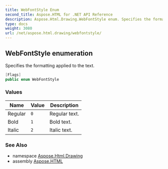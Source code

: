 ```yaml
---
title: WebFontStyle Enum
second_title: Aspose.HTML for .NET API Reference
description: Aspose.Html.Drawing.WebFontStyle enum. Specifies the formatting applied to the text
type: docs
weight: 3080
url: /net/aspose.html.drawing/webfontstyle/
---
```

## WebFontStyle enumeration

Specifies the formatting applied to the text.

```csharp
[Flags]
public enum WebFontStyle
```

### Values

| Name | Value | Description |
| --- | --- | --- |
| Regular | `0` | Regular text. |
| Bold | `1` | Bold text. |
| Italic | `2` | Italic text. |

### See Also

* namespace [Aspose.Html.Drawing](../../aspose.html.drawing/)
* assembly [Aspose.HTML](../../)
